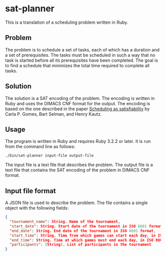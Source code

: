 # sat-planner

This is a translation of a scheduling problem written in Ruby.

## Problem

The problem is to schedule a set of tasks, each of which has a duration and a set of prerequisites. The tasks must be scheduled in such a way that no task is started before all its prerequisites have been completed. The goal is to find a schedule that minimizes the total time required to complete all tasks.

## Solution

The solution is a SAT encoding of the problem. The encoding is written in Ruby and uses the DIMACS CNF format for the output. The encoding is based on the one described in the paper [Scheduling as satisfiability](https://www.cs.cmu.edu/~emc/15-820A/reading/jair-sat.pdf) by Carla P. Gomes, Bart Selman, and Henry Kautz.

## Usage

The program is written in Ruby and requires Ruby 3.2.2 or later. It is run from the command line as follows:

```
./bin/sat-planner input-file output-file
```

The input file is a text file that describes the problem. The output file is a text file that contains the SAT encoding of the problem in DIMACS CNF format.

## Input file format

A JSON file is used to describe the problem. The file contains a single object with the following fields:

```json
{
  "tournament_name": String. Name of the tournament,
  "start_date": String. Start date of the tournament in ISO 8601 format,
  "end_date": String. End date of the tournament in ISO 8601 format,
  "start_time": String. Time from which games can start each day, in ISO 8601 format,
  "end_time": String. Time at which games must end each day, in ISO 8601 format,
  "participants": [String]. List of participants in the tournament
}
```